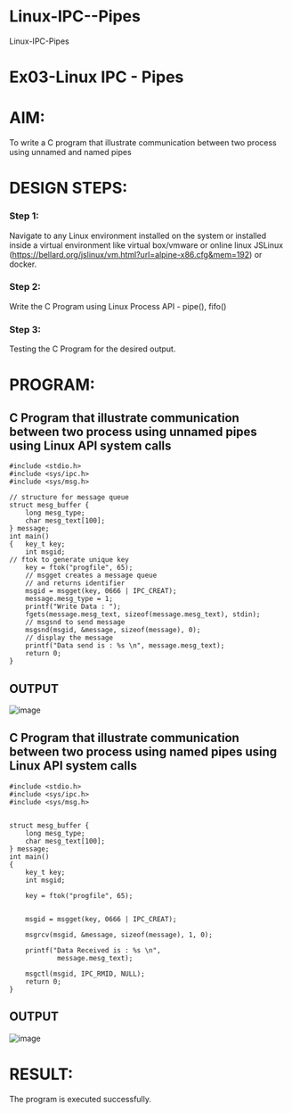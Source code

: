 # Linux-IPC--Pipes
Linux-IPC-Pipes


# Ex03-Linux IPC - Pipes

# AIM:
To write a C program that illustrate communication between two process using unnamed and named pipes

# DESIGN STEPS:

### Step 1:

Navigate to any Linux environment installed on the system or installed inside a virtual environment like virtual box/vmware or online linux JSLinux (https://bellard.org/jslinux/vm.html?url=alpine-x86.cfg&mem=192) or docker.

### Step 2:

Write the C Program using Linux Process API - pipe(), fifo()

### Step 3:

Testing the C Program for the desired output. 

# PROGRAM:

## C Program that illustrate communication between two process using unnamed pipes using Linux API system calls
```
#include <stdio.h> 
#include <sys/ipc.h> 
#include <sys/msg.h> 

// structure for message queue 
struct mesg_buffer { 
	long mesg_type; 
	char mesg_text[100]; 
} message; 
int main() 
{ 	key_t key; 
	int msgid; 
// ftok to generate unique key 
	key = ftok("progfile", 65); 
	// msgget creates a message queue 
	// and returns identifier 
	msgid = msgget(key, 0666 | IPC_CREAT); 
	message.mesg_type = 1; 
	printf("Write Data : "); 
	fgets(message.mesg_text, sizeof(message.mesg_text), stdin); 
	// msgsnd to send message 
	msgsnd(msgid, &message, sizeof(message), 0); 
	// display the message 
	printf("Data send is : %s \n", message.mesg_text); 
	return 0; 
}
```




## OUTPUT

![image](https://github.com/user-attachments/assets/26cdedbd-d834-47be-a5ec-7f02943694c7)



## C Program that illustrate communication between two process using named pipes using Linux API system calls
```
#include <stdio.h>
#include <sys/ipc.h>
#include <sys/msg.h>


struct mesg_buffer {
	long mesg_type;
	char mesg_text[100];
} message;
int main()
{
	key_t key;
	int msgid;

	key = ftok("progfile", 65);


	msgid = msgget(key, 0666 | IPC_CREAT);

	msgrcv(msgid, &message, sizeof(message), 1, 0);
	
	printf("Data Received is : %s \n",
			message.mesg_text);

	msgctl(msgid, IPC_RMID, NULL);
	return 0;
}
```





## OUTPUT

![image](https://github.com/user-attachments/assets/9538009c-8c32-41ae-9365-016661d7e67a)



# RESULT:
The program is executed successfully.
